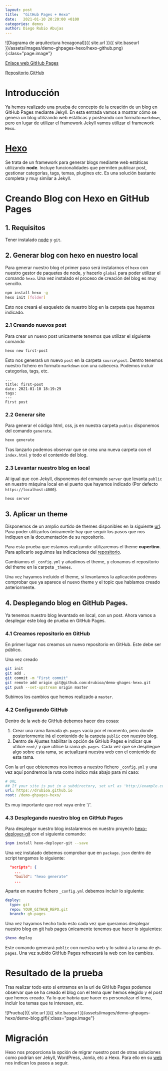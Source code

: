 ```yaml
---
layout: post
title:  "GitHub Pages + Hexo"
date:   2021-01-10 20:20:00 +0100
categories: demos
author: Diego Rubio Abujas
---
```


![Diagrama de arquitectura hexagonal]({{ site.url }}{{ site.baseurl }}/assets/images/demo-ghpages-hexo/hexo-github.png){:class="page.image"}

[Enlace web GitHub Pages](https://drubioa.github.io/demo-ghpages-hexo/)

[Repositorio GitHub](https://github.com/drubioa/demo-ghpages-hexo)

# Introducción
Ya hemos realizado una prueba de concepto de la creación de un blog en GitHub Pages mediante Jekyll. En esta entrada vamos a mostrar cómo se genera un blog utilizando web estáticas y posteando con formato `markdown`, pero en lugar de utilizar el framework Jekyll vamos utilizar el framework `Hexo`.

# [Hexo](https://hexo.io)
Se trata de un framework para generar blogs mediante web estáticas utilizando **node**. Incluye funcionalidades que permiten publicar post, gestionar categorías, tags, temas, plugines etc. Es una solución bastante completa y muy similar a Jekyll. 

# Creando Blog con Hexo en GitHub Pages

## 1. Requisitos
Tener instalado [node](https://nodejs.org/es/) y `git`.

## 2. Generar blog con hexo en nuestro local
Para generar nuestro blog el primer paso será instalarnos el `hexo` con nuestro gestor de paquetes de node, y hacerlo `global` para poder utilizar el comando `hexo`. Una vez instalado el proceso de creación del blog es muy sencillo.

```bash
npm install hexo -g
hexo init [folder]
```
Esto nos creará el esqueleto de nuestro blog en la carpeta que hayamos indicado.

### 2.1 Creando nuevos post
Para crear un nuevo post unicamente tenemos que utilizar el siguiente comando

```bash
hexo new first-post
```
Esto nos generará un nuevo `post` en la carpeta `source\post`. Dentro tenemos nuestro fichero en formato `markdown` con una cabecera. Podemos incluir categorías, tags, etc.

```
---
title: first-post
date: 2021-01-10 18:19:29
tags:
---
First post
```

### 2.2 Generar site
Para generar el código html, css, js en nuestra carpeta `public` disponemos del comando  `generate`.

```bash
hexo generate
```

Tras lanzarlo podemos observar que se crea una nueva carpeta con el `index.html` y todo el contenido del blog.

### 2.3 Levantar nuestro blog en local

Al igual que con Jekyll, disponemos del comando `server` que levanta `public` en nuestro máquina local en el puerto que hayamos indicado (Por defecto `https://localhost:4000`).

```bash
hexo server
```
## 3. Aplicar un theme
Disponemos de un amplio surtido de themes disponibles en la siguiente [url](https://hexo.io/themes/). Para poder utilizarlos únicamente hay que seguir los pasos que nos indiquen en la documentación de su repositorio.

Para esta prueba que estamos realizando: utilizaremos el theme **cupertino**. Para aplicarlo seguimos las indicaciones del [repositorio](https://github.com/MrWillCom/hexo-theme-cupertino). 

Cambiamos el `_config.yml` y añadimos el theme, y clonamos el repositorio del theme en la carpeta `_themes`.

Una vez hayamos incluido el theme, si levantamos la aplicación podémos comprobar que ya aparece el nuevo theme y el topic que habíamos creado anteriormente.

## 4. Desplegando blog en GitHub Pages.
Ya tenemos nuestro blog levantado en local, con un post. Ahora vamos a desplegar este blog de prueba en GitHub Pages.

### 4.1 Creamos repositorio en GitHub
En primer lugar nos creamos un nuevo repositorio en GitHub. Este debe ser público. 

Una vez creado 

```bash
git init
git add .
git commit -m "First commit"
git remote add origin git@github.com:drubioa/demo-ghages-hexo.git
git push --set-upstream origin master 
```

Subimos los cambios que hemos realizado a `master`.

### 4.2 Configurando GitHub
Dentro de la web de GitHub debemos hacer dos cosas:

1. Crear una rama llamada `gh-pages` vacía por el momento, pero donde posteriormente irá el contenido de la carpeta `public` con nuestro blog.
2. Dentro de Ajustes habilitar la opción de GitHub Pages e indicar que utilice `root/` y que utilice la rama `gh-pages`. Cada vez que se despliegue algo sobre esta rama, se actualizará nuestra web con el contenido de esta rama.

Con la url que obtenemos nos iremos a nuestro fichero `_config.yml` y una vez aquí pondremos la ruta como indico más abajo para mi caso:

```yaml
# URL
## If your site is put in a subdirectory, set url as 'http://example.com/child' and root as '/child/'
url: https://drubioa.github.io
root: /demo-ghpages-hexo/
```
Es muy importante que root vaya entre '/'.

### 4.3 Desplegando nuestro blog en GitHub Pages

Para desplegar nuestro blog instalaremos en nuestro proyecto [hexo-deployer-git](https://www.npmjs.com/package/hexo-deployer-git) con el siguiente comando:

```bash
$npm install hexo-deployer-git --save
```

Una vez instalado debemos comprobar que en `package.json` dentro de script tengamos lo siguiente:

```json
  "scripts": {
    ...
    "build": "hexo generate"
    ...
```

Aparte en nuestro fichero `_config.yml` debemos incluir lo siguiente:

```yaml
deploy:
  type: git
  repo: YOUR_GITHUB_REPO.git
  branch: gh-pages
```
Una vez hayamos hecho todo esto cada vez que queramos desplegar nuestro blog en git hub pages únicamente tenemos que hacer lo siguientes:

```bash
$hexo deploy
```

Este comando generará `public` con nuestra web y lo subirá a la rama de `gh-pages`. Una vez subido GitHub Pages refrescará la web con los cambios.

# Resultado de la prueba

Tras realizar todo esto si entramos en la url de GitHub Pages podemos observar que se ha creado el blog con el tema quer hemos elegido y el post que hemos creado. Ya lo que habría que hacer es personalizar el tema, incluir los temas que te interesen, etc.

![Prueba]({{ site.url }}{{ site.baseurl }}/assets/images/demo-ghpages-hexo/demo-blog.gif){:class="page.image"}

# Migración
Hexo nos proporciona la opción de migrar nuestro post de otras soluciones como podrían ser Jekyll, WordPress, Jomla, etc a Hexo.
Para ello en su [web](https://hexo.io/docs/migration) nos indican los pasos a seguir.

